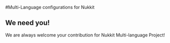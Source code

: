 #Multi-Language configurations for Nukkit

We need you!
-------------

We are always welcome your contribution for Nukkit Multi-language Project!
